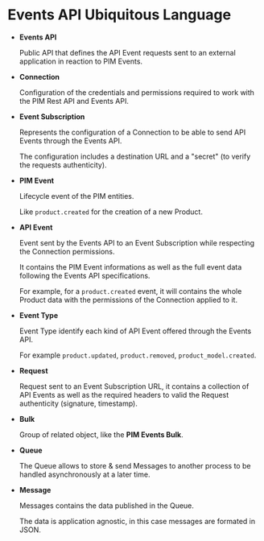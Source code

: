 # Events API Ubiquitous Language


* **Events API**

    Public API that defines the API Event requests sent to an external application in reaction to PIM Events.

* **Connection**

    Configuration of the credentials and permissions required to work with the PIM Rest API and Events API.

* **Event Subscription**

    Represents the configuration of a Connection to be able to send API Events through the Events API.

    The configuration includes a destination URL and a "secret" (to verify the requests authenticity).

* **PIM Event**

    Lifecycle event of the PIM entities.

    Like `product.created` for the creation of a new Product.

* **API Event**

    Event sent by the Events API to an Event Subscription while respecting the Connection permissions.

    It contains the PIM Event informations as well as the full event data following the Events API specifications.

    For example, for a `product.created` event, it will contains the whole Product data with the permissions of the Connection applied to it.

* **Event Type**

    Event Type identify each kind of API Event offered through the Events API.

    For example `product.updated`, `product.removed`, `product_model.created`.

* **Request**

    Request sent to an Event Subscription URL, it contains a collection of API Events as well as the required headers to valid the Request authenticity (signature, timestamp).

* **Bulk**

    Group of related object, like the **PIM Events Bulk**.

* **Queue**

    The Queue allows to store & send Messages to another process to be handled asynchronously at a later time.

* **Message**

    Messages contains the data published in the Queue.

    The data is application agnostic, in this case messages are formated in JSON.

